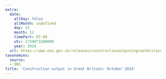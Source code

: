 ```yaml
---
extra:
  date:
    allDay: false
    allMonth: undefined
    day: 13
    month: 12
    timePart: 07:00
    utc: 1734073200000
    year: 2024
  url: https://www.ons.gov.uk/releases/constructionoutputingreatbritainoctober2024
taxonomies:
  source:
  - ONS
title: 'Construction output in Great Britain: October 2024'
---
```

